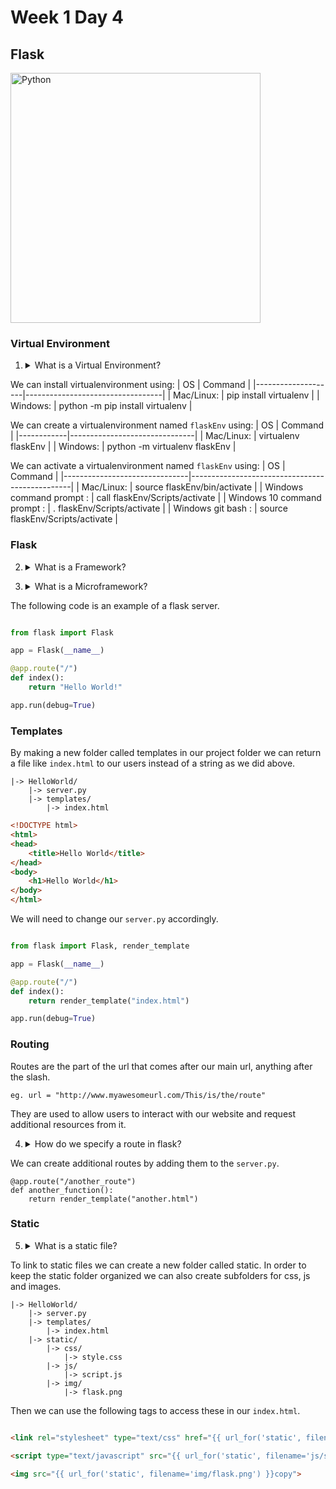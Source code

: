 # Week 1 Day 4

## Flask

<img src="http://flask.pocoo.org/static/logo/flask.png" alt="Python" width="400px">

### Virtual Environment

1. <details> 
    <summary>What is a Virtual Environment?</summary>
    A virtual environment is a clean python environment that is seperate from the global python environment that can have just the version of python and libraries and scripts installed that are needed for a project.
</details>

We can install virtualenvironment using:
| OS                 | Command                          |
|--------------------|----------------------------------|
| Mac/Linux:         | pip install virtualenv           |
| Windows:           | python -m pip install virtualenv |


We can create a virtualenvironment named ```flaskEnv``` using:
| OS         | Command                       |
|------------|-------------------------------|
| Mac/Linux: | virtualenv flaskEnv           |
| Windows:   | python -m virtualenv flaskEnv |

We can activate a virtualenvironment named ```flaskEnv``` using:
| OS                            | Command                                        |
|-------------------------------|------------------------------------------------|
| Mac/Linux:                    | source flaskEnv/bin/activate                   |
| Windows command prompt :      | call flaskEnv/Scripts/activate                 |
| Windows 10 command prompt :   | . flaskEnv/Scripts/activate                    |
| Windows git bash :            |  source flaskEnv/Scripts/activate              |


### Flask

2. <details> 
    <summary>What is a Framework?</summary>
    It's a standard structure for how to implement a software project. Contains both the tools needed to do repetitive tasks and the may generate needed project files as well.
</details>

3. <details> 
    <summary>What is a Microframework?</summary>
    Like a framework but for a minimalistic web application. Less complex than a full stack framework. 
</details>

The following code is an example of a flask server.

```python

from flask import Flask

app = Flask(__name__)

@app.route("/")
def index():
	return "Hello World!"

app.run(debug=True)

```

### Templates

By making a new folder called templates in our project folder we can return a file like ```index.html``` to our users instead of a string as we did above.

```
|-> HelloWorld/
	|-> server.py
	|-> templates/
		|-> index.html
```

```html
<!DOCTYPE html>
<html>
<head>
	<title>Hello World</title>
</head>
<body>
	<h1>Hello World</h1>
</body>
</html>
```

We will need to change our ```server.py``` accordingly.

```python

from flask import Flask, render_template

app = Flask(__name__)

@app.route("/")
def index():
	return render_template("index.html")

app.run(debug=True)
```

### Routing

Routes are the part of the url that comes after our main url, anything after the slash.

```
eg. url = "http://www.myawesomeurl.com/This/is/the/route"
```

They are used to allow users to interact with our website and request additional resources from it.

4. <details> 
    <summary>How do we specify a route in flask?</summary>
    <code>@app.run("/route")</code> 
</details>

We can create additional routes by adding them to the ```server.py```.

```
@app.route("/another_route")
def another_function():
	return render_template("another.html")
```

### Static

5. <details> 
    <summary>What is a static file?</summary>
    A file that doesn't change, in the context of our webapp the css, js, and images. 
</details>

To link to static files we can create a new folder called static. In order to keep the static folder organized we can also create subfolders for css, js and images.

```
|-> HelloWorld/
	|-> server.py
	|-> templates/
		|-> index.html
	|-> static/
		|-> css/
			|-> style.css
		|-> js/
			|-> script.js
		|-> img/
			|-> flask.png
```

Then we can use the following tags to access these in our ```index.html```.

```html

<link rel="stylesheet" type="text/css" href="{{ url_for('static', filename='css/style.css') }}">

<script type="text/javascript" src="{{ url_for('static', filename='js/script.js') }}"></script>

<img src="{{ url_for('static', filename='img/flask.png') }}copy">

``` 
